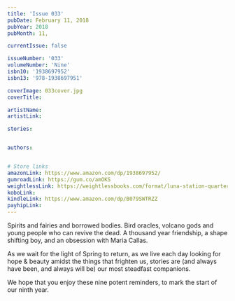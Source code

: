 ```yaml
---
title: 'Issue 033'
pubDate: February 11, 2018
pubYear: 2018
pubMonth: 11,

currentIssue: false

issueNumber: '033'
volumeNumber: 'Nine'
isbn10: '1938697952'
isbn13: '978-1938697951'

coverImage: 033cover.jpg
coverTitle:

artistName:
artistLink:

stories: 


authors: 


# Store links
amazonLink: https://www.amazon.com/dp/1938697952/
gumroadLink: https://gum.co/amOKS
weightlessLink: https://weightlessbooks.com/format/luna-station-quarterly-issue-33/
koboLink:
kindleLink: https://www.amazon.com/dp/B079SWTRZZ
payhipLink: 
---
```

Spirits and fairies and borrowed bodies. Bird oracles, volcano gods and young people who can revive the dead. A thousand year friendship, a shape shifting boy, and an obsession with Maria Callas.

As we wait for the light of Spring to return, as we live each day looking for hope &amp; beauty amidst the things that frighten us, stories are (and always have been, and always will be) our most steadfast companions.

We hope that you enjoy these nine potent reminders, to mark the start of our ninth year.
        